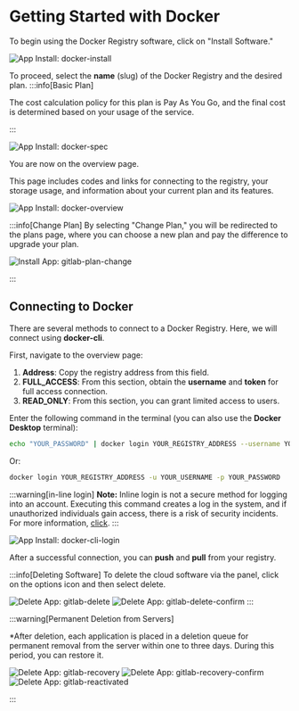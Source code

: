 # Getting Started with Docker

To begin using the Docker Registry software, click on "Install Software."

![App Install: docker-install](../img/docker-install.png)

To proceed, select the **name** (slug) of the Docker Registry and the desired plan.
:::info[Basic Plan]

The cost calculation policy for this plan is Pay As You Go, and the final cost is determined based on your usage of the service.

:::

![App Install: docker-spec](../img/docker-spec.png)

You are now on the overview page.

This page includes codes and links for connecting to the registry, your storage usage, and information about your current plan and its features.

![App Install: docker-overview](../img/docker-overview.png)

:::info[Change Plan]
By selecting "Change Plan," you will be redirected to the plans page, where you can choose a new plan and pay the difference to upgrade your plan.

![Install App: gitlab-plan-change](../img/gitlab-plan-change.png)

:::

## Connecting to Docker

There are several methods to connect to a Docker Registry. Here, we will connect using **docker-cli**.

First, navigate to the overview page:

1. **Address**: Copy the registry address from this field.
2. **FULL_ACCESS**: From this section, obtain the **username** and **token** for full access connection.
3. **READ_ONLY**: From this section, you can grant limited access to users.

Enter the following command in the terminal (you can also use the **Docker Desktop** terminal):

```bash
echo "YOUR_PASSWORD" | docker login YOUR_REGISTRY_ADDRESS --username YOUR_USERNAME --password-stdin
```

Or:

```bash
docker login YOUR_REGISTRY_ADDRESS -u YOUR_USERNAME -p YOUR_PASSWORD
```

:::warning[in-line login]
**Note:** Inline login is not a secure method for logging into an account. Executing this command creates a log in the system, and if unauthorized individuals gain access, there is a risk of security incidents. For more information, [click](https://docs.docker.com/reference/cli/docker/login/).
:::

![App Install: docker-cli-login](../img/docker-cli-login.png)

After a successful connection, you can **push** and **pull** from your registry.

:::info[Deleting Software]
To delete the cloud software via the panel, click on the options icon and then select delete.

![Delete App: gitlab-delete](../img/gitlab-delete.png)
![Delete App: gitlab-delete-confirm](../img/gitlab-delete-confirm.png)
:::

:::warning[Permanent Deletion from Servers]

\*After deletion, each application is placed in a deletion queue for permanent removal from the server within one to three days. During this period, you can restore it.

![Delete App: gitlab-recovery](../img/gitlab-recovery.png)
![Delete App: gitlab-recovery-confirm](../img/gitlab-recovery-confirm.png)
![Delete App: gitlab-reactivated](../img/gitlab-reactivated.png)

:::
